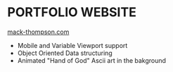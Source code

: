 # PORTFOLIO WEBSITE 
[mack-thompson.com](https://www.mack-thompson.com)
- Mobile and Variable Viewport support
- Object Oriented Data structuring
- Animated "Hand of God" Ascii art in the bakground

